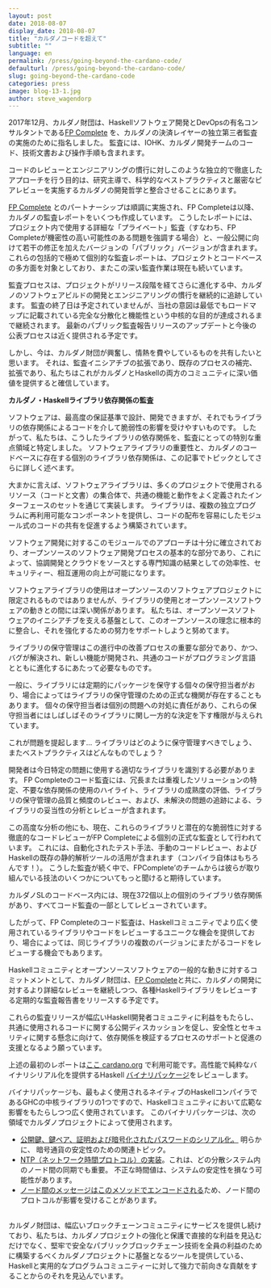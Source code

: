 ```yaml
---
layout: post
date: 2018-08-07
display_date: 2018-08-07
title: "カルダノコードを超えて"
subtitle: ""
language: en
permalink: /press/going-beyond-the-cardano-code/
defaulturl: /press/going-beyond-the-cardano-code/
slug: going-beyond-the-cardano-code
categories: press
image: blog-13-1.jpg
author: steve_wagendorp
---
```


2017年12月、カルダノ財団は、Haskellソフトウェア開発とDevOpsの有名コンサルタントである[FP Complete](https://www.fpcomplete.com/) を、カルダノの決済レイヤーの独立第三者監査の実施のために指名しました。 監査には、IOHK、カルダノ開発チームのコード、技術文書および操作手順も含まれます。<!--break-->

コードのレビューとエンジニアリングの慣行に対しこのような独立的で徹底したアプローチを行う目的は、研究主導で、科学的なベストプラクティスと厳密なピアレビューを実施するカルダノの開発哲学と整合させることにあります。

[FP Complete](https://www.fpcomplete.com/) とのパートナーシップは順調に実施され、FP Completeは以降、カルダノの監査レポートをいくつも作成しています。 こうしたレポートには、プロジェクト内で使用する詳細な「プライベート」監査（すなわち、FP Completeが機密性の高い可能性のある問題を強調する場合）と、一般公開に向けて若干の修正を加えたバージョンの「パブリック」バージョンが含まれます。 これらの包括的で極めて個別的な監査レポートは、プロジェクトとコードベースの多方面を対象としており、またこの深い監査作業は現在も続いています。

監査プロセスは、プロジェクトがリリース段階を経てさらに進化する中、カルダノのソフトウェアビルドの開発とエンジニアリングの慣行を継続的に追跡しています。 監査の終了日は予定されていませんが、当社の意図は最低でもロードマップに記載されている完全な分散化と機能性という中核的な目的が達成されるまで継続されます。 最新のパブリック監査報告リリースのアップデートと今後の公表プロセスは近く提供される予定です。

しかし、今は、カルダノ財団が興奮し、情熱を費やしているものを共有したいと思います。 それは、監査イニシアチブの拡張であり、既存のプロセスの補完、拡張であり、私たちはこれがカルダノとHaskellの両方のコミュニティに深い価値を提供すると確信しています。

<p style="font-weight: bold;">カルダノ・Haskellライブラリ依存関係の監査</p>

ソフトウェアは、最高度の保証基準で設計、開発できますが、それでもライブラリの依存関係によるコードを介して脆弱性の影響を受けやすいものです。 したがって、私たちは、こうしたライブラリの依存関係を、監査にとっての特別な重点領域と特定しました。 ソフトウェアライブラリの重要性と、カルダノのコードベースに存在する個別のライブラリ依存関係は、この記事でトピックとしてさらに詳しく述べます。

大まかに言えば、ソフトウェアライブラリは、多くのプロジェクトで使用されるリソース（コードと文書）の集合体で、共通の機能と動作をよく定義されたインターフェースのセットを通じて実装します。 ライブラリは、複数の独立プログラムに再利用可能なコンポーネントを提供し、コードの配布を容易にしたモジュール式のコードの共有を促進するよう構築されています。

ソフトウェア開発に対するこのモジュールでのアプローチは十分に確立されており、オープンソースのソフトウェア開発プロセスの基本的な部分であり、これによって、協調開発とクラウドをソースとする専門知識の結果としての効率性、セキュリティー、相互運用の向上が可能になります。

ソフトウェアライブラリの使用はオープンソースのソフトウェアプロジェクトに限定されるものではありませんが、ライブラリの使用とオープンソースソフトウェアの動きとの間には深い関係があります。 私たちは、オープンソースソフトウェアのイニシアチブを支える基盤として、このオープンソースの理念に根本的に整合し、それを強化するための努力をサポートしようと努めてます。

ライブラリの保守管理はこの進行中の改善プロセスの重要な部分であり、かつ、バグが解決され、新しい機能が開発され、共通のコードがプログラミング言語とともに進化するにあたって必要なものです。

一般に、ライブラリには定期的にパッケージを保守する個々の保守担当者がおり、場合によってはライブラリの保守管理のための正式な機関が存在することもあります。 個々の保守担当者は個別の問題への対処に責任があり、これらの保守担当者にはしばしばそのライブラリに関し一方的な決定を下す権限が与えられています。

これが問題を提起します... ライブラリはどのように保守管理すべきでしょう、またベストプラクティスはどんなものでしょう？

開発者は今日特定の問題に使用する適切なライブラリを識別する必要があります。 FP Completeのコード監査には、冗長または重複したソリューションの特定、不要な依存関係の使用のハイライト、ライブラリの成熟度の評価、ライブラリの保守管理の品質と頻度のレビュー、および、未解決の問題の追跡による、ライブラリの妥当性の分析とレビューが含まれます。

この高度な分析の他にも、現在、これらのライブラリと潜在的な脆弱性に対する徹底的なコードレビューがFP Completeによる個別の正式な監査として行われています。 これには、自動化されたテスト手法、手動のコードレビュー、およびHaskellの既存の静的解析ツールの活用が含まれます（コンパイラ自体はもちろんです！）。 こうした監査が続く中で、FPComplete’のチームからは彼らが取り組んでいる技法のいくつかについてもっと聞けると期待しています。

カルダノSLのコードベース内には、現在372個以上の個別のライブラリ依存関係があり、すべてコード監査の一部としてレビューされています。

したがって、FP Completeのコード監査は、Haskellコミュニティでより広く使用されているライブラリやコードをレビューするユニークな機会を提供しており、場合によっては、同じライブラリの複数のバージョンにまたがるコードをレビューする機会でもあります。

Haskellコミュニティとオープンソースソフトウェアの一般的な動きに対するコミットメントとして、カルダノ財団は、[FP Complete](https://www.fpcomplete.com/)と共に、カルダノの開発に対するより詳細なレビューを継続しつつ、各種Haskellライブラリをレビューする定期的な監査報告書をリリースする予定です。

これらの監査リリースが幅広いHaskell開発者コミュニティに利益をもたらし、共通に使用されるコードに関する公開ディスカッションを促し、安全性とセキュリティに関する懸念に向けて、依存関係を検証するプロセスのサポートと促進の支援となるよう願っています。

上述の最初のレポートは[ここ cardano.org](https://www.cardano.org/en/haskell-library-reports/) で利用可能です。高性能で純粋なバイナリシリアル化を提供するHaskell [バイナリパッケージ](https://github.com/kolmodin/binary)をレビューします。

バイナリパッケージも、最もよく使用されるネイティブのHaskellコンパイラであるGHCの中核ライブラリの1つですので、Haskellコミュニティにおいて広範な影響をもたらしつつ広く使用されています。 このバイナリパッケージは、次の領域でカルダノプロジェクトによって使用されます。

<ul style="margin-bottom: 30px;">
  <li><a href="https://github.com/input-output-hk/cardano-sl/blob/7da7cd82cb1db2a1cb4de961b05e2459d4066131/crypto/Pos/Crypto/Orphans.hs#L69..L108">公開鍵、鍵ペア、証明および暗号化されたパスワードのシリアル化。</a> 明らかに、 暗号通貨の安定性のための関連トピック。</li>
  <li><a href="https://github.com/input-output-hk/cardano-sl/blob/7da7cd82cb1db2a1cb4de961b05e2459d4066131/networking/src/Ntp/Packet.hs#L55..L76">NTP（ネットワーク時間プロトコル）の実装</a>。これは、どの分散システム内のノード間の同期でも重要。 不正な時間値は、システムの安定性を損なう可能性があります。</li>
  <li><a href="https://github.com/input-output-hk/cardano-sl/blob/7da7cd82cb1db2a1cb4de961b05e2459d4066131/networking/src/Node/Message/Class.hs#L38">ノード間のメッセージはこのメソッドでエンコードされる</a>ため、ノード間のプロトコルが影響を受けることがあります。</li>
</ul>

カルダノ財団は、幅広いブロックチェーンコミュニティにサービスを提供し続けており、私たちは、カルダノプロジェクトの強化と保護で直接的な利益を見込むだけでなく、堅牢で安全なパブリックブロックチェーン技術を全員の利益のために構築するべくカルダノプロジェクトに基盤となるツールを提供している、Haskellと実用的なプログラムコミュニティーに対して強力で前向きな貢献をすることからのそれを見込んでいます。

